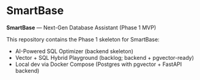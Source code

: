 # SmartBase

**SmartBase** — Next-Gen Database Assistant (Phase 1 MVP)

This repository contains the Phase 1 skeleton for SmartBase:
- AI-Powered SQL Optimizer (backend skeleton)
- Vector + SQL Hybrid Playground (backlog; backend + pgvector-ready)
- Local dev via Docker Compose (Postgres with pgvector + FastAPI backend)
